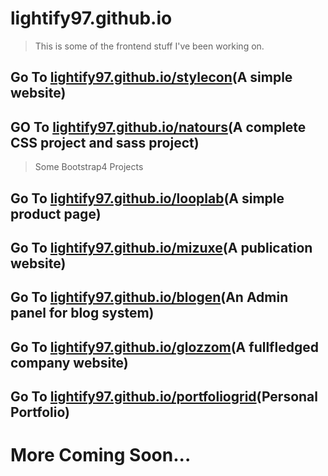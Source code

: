 # lightify97.github.io

> This is some of the frontend stuff I've been working on.

## Go To [lightify97.github.io/stylecon](https://lightify97.github.io/stylecon)(A simple website)
## GO To [lightify97.github.io/natours](https://lightify97.github.io/natours)(A complete CSS project and sass project)

> Some Bootstrap4 Projects

## Go To [lightify97.github.io/looplab](https://lightify97.github.io/looplab)(A simple product page)
## Go To [lightify97.github.io/mizuxe](https://lightify97.github.io/mizuxe)(A publication website)
## Go To [lightify97.github.io/blogen](https://lightify97.github.io/blogen)(An Admin panel for blog system)
## Go To [lightify97.github.io/glozzom](https://lightify97.github.io/glozzom)(A fullfledged company website)
## Go To [lightify97.github.io/portfoliogrid](https://lightify97.github.io/portfoliogrid)(Personal Portfolio)

# More Coming Soon...
